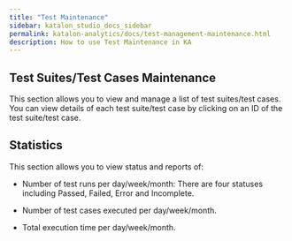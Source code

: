 ```yaml
---
title: "Test Maintenance"
sidebar: katalon_studio_docs_sidebar
permalink: katalon-analytics/docs/test-management-maintenance.html
description: How to use Test Maintenance in KA
---
```

## Test Suites/Test Cases Maintenance

This section allows you to view and manage a list of test suites/test cases. You can view details of each test suite/test case by clicking on an ID of the test suite/test case.

## Statistics

This section allows you to view status and reports of:

- Number of test runs per day/week/month: There are four statuses including Passed, Failed, Error and Incomplete.


- Number of test cases executed per day/week/month.

- Total execution time per day/week/month.


